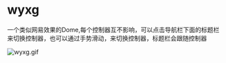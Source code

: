 # wyxg
一个类似网易效果的Dome,每个控制器互不影响，可以点击导航栏下面的标题栏来切换控制器，也可以通过手势滑动，来切换控制器，标题栏会跟随控制器

![wyxg.gif](http://upload-images.jianshu.io/upload_images/2406962-6c3c6be9c199a1ae.gif?imageMogr2/auto-orient/strip)
